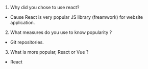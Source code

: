 
1. Why did you chose to use react?
- Cause React is very popular JS library (freamwork) for website application.

2. What measures do you use to know popularity ?
- Git repositories. 

3. What is more popular, React or Vue ?
- React
